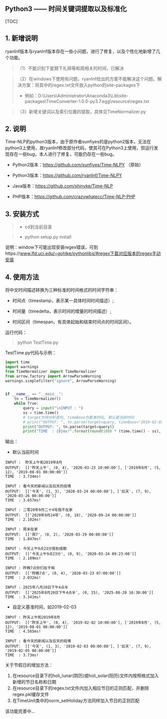 ## Python3 —— 时间关键词提取以及标准化
[TOC]

## 1. 新增说明

ryanInf版本与ryanlnf版本存在一些小问题，进行了修复，以及个性化地新增了几个功能。

> （1）不能识别下星期下礼拜等和周相关的时间，已解决

> （2）在windows下使用有问题，ryanInf给出的方案不能解决这个问题。解决方案：将其中的regex.txt文件放入python的site-packages下
>
> - 例如：D:\Users\Administrator\Anaconda3\Lib\site-packages\TimeConverter-1.0.0-py3.7.egg\resource\regex.txt

> （3）新增关键词以及索引位置的提取，具体见TimeNormalizer.py

## 2. 说明
Time-NLP的python3版本，由于原作者sunfiyes的是python2版本，无法在python3上使用，故ryanlnf修改部分代码，使其可在Python3上使用，但运行发现存在一些bug，本人进行了修复，可能仍存在一些bug。

- Python2版本：https://github.com/sunfiyes/Time-NLPY  （原始）

- Python3版本：https://github.com/ryanInf/Time-NLPY
- Java版本：https://github.com/shinyke/Time-NLP
- PHP版本：https://github.com/crazywhalecc/Time-NLP-PHP

## 3. 安装方式  
> - cd到当前目录

> - python setup.py install

说明：window下可能出现安装regex错误，可到https://www.lfd.uci.edu/~gohlke/pythonlibs/#regex下载对应版本的regex手动安装

## 4. 使用方法
将中文时间描述转换为三种标准的时间格式的时间字符串：

- 时间点（timestamp，表示某一具体时间时间描述）; 

-  时间量（timedelta，表示时间的增量的时间描述）; 

- 时间区间（timespan，有具体起始和结束时间点的时间区间）。

  

运行代码：

> python TestTime.py



TestTime.py代码与示例：

``` python
import time
import warnings
from TimeNormalizer import TimeNormalizer
from arrow.factory import ArrowParseWarning
warnings.simplefilter("ignore", ArrowParseWarning)


if __name__ == "__main__":
    tn = TimeNormalizer()
    while True:
        query = input("\nINPUT : ")
        ss = time.time()
        # target为待分析语句, timeBase为基准时间, 默认是当前时间
        # print("OUTPUT: ", tn.parse(target=query, timeBase="2019-02-03"))
        print("OUTPUT: ", tn.parse(target=query))
        print("TIME  : {0}ms!".format(round(1000 * (time.time() - ss), 3)))
```
输出：

- 默认当前时间

```shell
INPUT :  昨天上午和2019年8月
OUTPUT:  [['昨天上午', (0, 4), '2020-03-23 10:00:00'], ['2019年8月', (5, 12), '2019-08-01 00:00:00']]
TIME  : 3.734ms!

INPUT : 看今天的新闻以及后天的疫情
OUTPUT:  [['今天', (1, 3), '2020-03-24 00:00:00'], ['后天', (7, 9), '2020-03-26 00:00:00']]
TIME  : 3.657ms!

INPUT : 二零20年9月二十4号我不在家
OUTPUT:  [['2020年9月24号', (0, 10), '2020-09-24 00:00:00']]
TIME  : 2.102ms!

INPUT : 周末在家
OUTPUT:  [['周7', (0, 2), '2020-03-29 00:00:00']]
TIME  : 1.847ms!

INPUT : 今天上午9点23分我到成都
OUTPUT:  [['今天上午9点23分', (0, 9), '2020-03-24 09:23:00']]
TIME  : 2.189ms!

INPUT : 昨晚7点你们在干嘛
OUTPUT:  [['昨晚7点', (0, 4), '2020-03-23 07:00:00']]
TIME  : 2.032ms!

INPUT : 2025年八月20日下午4点半
OUTPUT:  [['2025年8月20日下午4点半', (0, 15), '2025-08-20 16:30:00']]
TIME  : 3.341ms!
```


- 自定义基准时间，如2019-02-03

```shell
INPUT : 昨天上午和2019年8月
OUTPUT:  [['昨天上午', (0, 4), '2019-02-02 10:00:00'], ['2019年8月', (5, 12), '2019-08-01 00:00:00']]
TIME  : 4.585ms!

INPUT : 看今天的新闻以及后天的疫情
OUTPUT:  [['今天', (1, 3), '2019-02-03 00:00:00'], ['后天', (7, 9), '2019-02-05 00:00:00']]
TIME  : 3.73ms!
```



关于节假日的增加方法：  
1) 在resource目录下的holi_lunar(阴历)或holi_solar(阳历)文件内按照格式加入新增的节日名称和日期
2) 在resource目录下的regex.txt文件内加入相应节日的正则匹配，并删除regex.pkl缓存文件
3) 在TimeUnit类中的norm_setHoliday方法同样加入节日的正则匹配

该功能完善中...